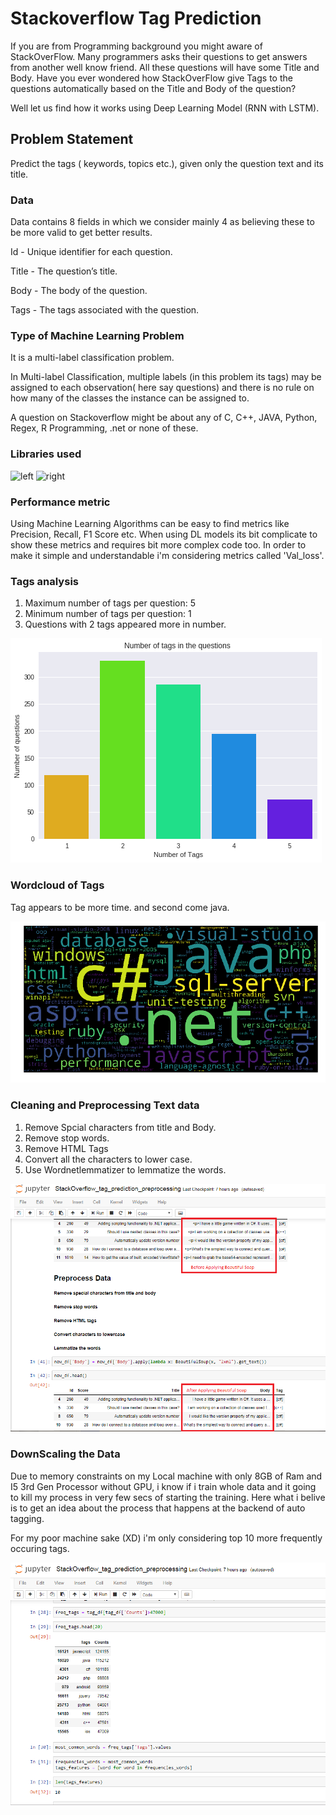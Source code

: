 # Stackoverflow Tag Prediction #

If you are from Programming background you might aware of StackOverFlow. Many programmers asks their questions to get answers from another well know friend. All these questions will have some Title and Body. Have you ever wondered how StackOverFlow give Tags to the questions automatically based on the Title and Body of the question?

Well let us find how it works using Deep Learning Model (RNN with LSTM).

## Problem Statement ##
Predict the tags ( keywords, topics etc.), given only the question text and its title.

### Data ###

Data contains 8 fields in which we consider mainly 4 as believing these to be more valid to get better results.

Id - Unique identifier for each question.

Title - The question’s title.

Body - The body of the question.

Tags - The tags associated with the question.

### Type of Machine Learning Problem ###

It is a multi-label classification problem.

In Multi-label Classification, multiple labels (in this problem its tags) may be assigned to each observation( here say questions) and there is no rule on how many of the classes the instance can be assigned to.

A question on Stackoverflow might be about any of C, C++, JAVA, Python, Regex, R Programming, .net or none of these.

### Libraries used ###

![left](.Images/libraries.png) ![right](.Images/lib.png)

### Performance metric ###

Using Machine Learning Algorithms can be easy to find metrics like Precision, Recall, F1 Score etc. When using DL models its bit complicate to show these metrics and requires bit more complex code too. In order to make it simple and understandable i'm considering metrics called 'Val_loss'.

### Tags analysis ###

1. Maximum number of tags per question: 5
2. Minimum number of tags per question: 1
3. Questions with 2 tags appeared more in number.

![center](./Images/tags_per_question.png)

### Wordcloud of Tags ###

Tag appears to be more time. and second come java.

![center](./Images/word_cloud.png)

### Cleaning and Preprocessing Text data ###

1. Remove Spcial characters from title and Body.
2. Remove stop words.
3. Remove HTML Tags
4. Convert all the characters to lower case.
5. Use Wordnetlemmatizer to lemmatize the words.

![center](./Images/preprocess.png)

### DownScaling the Data ###

Due to memory constraints on my Local machine with only 8GB of Ram and I5 3rd Gen Processor without GPU, i know if i train whole data and it going to kill my process in very few secs of starting the training. Here what i belive is to get an idea about the process that happens at the backend of auto tagging. 

For my poor machine sake (XD) i'm only considering top 10 more frequently occuring tags. 

![center](./Images/tag_freq.png)

